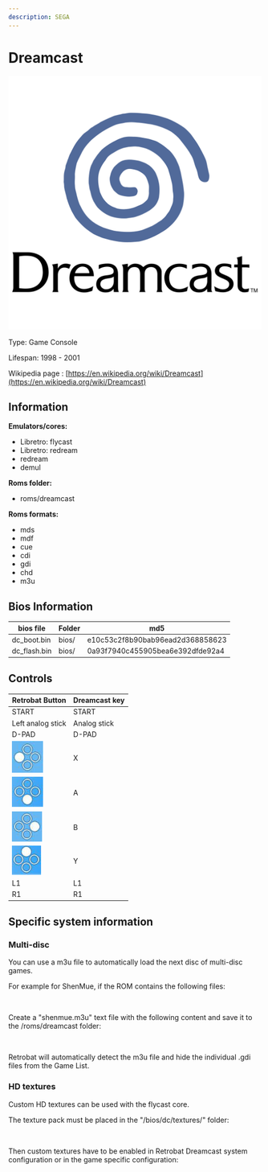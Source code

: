 ```yaml
---
description: SEGA
---
```


# Dreamcast

![](<../.gitbook/assets/image (11).png>)

Type: Game Console

Lifespan: 1998 - 2001

Wikipedia page : [https://en.wikipedia.org/wiki/Dreamcast](https://en.wikipedia.org/wiki/Dreamcast)

## Information

**Emulators/cores:**

* Libretro: flycast
* Libretro: redream
* redream
* demul

**Roms folder:**

* roms/dreamcast

**Roms formats:**

* mds
* mdf
* cue
* cdi
* gdi
* chd
* m3u

## Bios Information

| bios file     | Folder | md5                              |
| ------------- | ------ | -------------------------------- |
| dc\_boot.bin  | bios/  | e10c53c2f8b90bab96ead2d368858623 |
| dc\_flash.bin | bios/  | 0a93f7940c455905bea6e392dfde92a4 |

## Controls

| Retrobat Button                             | Dreamcast key |
| ------------------------------------------- | ------------- |
| START                                       | START         |
| Left analog stick                           | Analog stick  |
| D-PAD                                       | D-PAD         |
| ![](<../.gitbook/assets/image (3) (1).png>) | X             |
| ![](<../.gitbook/assets/image (4).png>)     | A             |
| ![](<../.gitbook/assets/image (9).png>)     | B             |
| ![](../.gitbook/assets/image.png)           | Y             |
| L1                                          | L1            |
| R1                                          | R1            |

## Specific system information

### Multi-disc

You can use a m3u file to automatically load the next disc of multi-disc games.

For example for ShenMue, if the ROM contains the following files:

<figure><img src="https://i.imgur.com/dtC65cI.png" alt=""><figcaption></figcaption></figure>

Create a "shenmue.m3u" text file with the following content and save it to the /roms/dreamcast folder:

<figure><img src="https://i.imgur.com/HxcDWc4.png" alt=""><figcaption></figcaption></figure>

Retrobat will automatically detect the m3u file and hide the individual .gdi files from the Game List.

### HD textures

Custom HD textures can be used with the flycast core.

The texture pack must be placed in the "/bios/dc/textures/" folder:

<figure><img src="https://i.imgur.com/65bX2kT.png" alt=""><figcaption></figcaption></figure>

Then custom textures have to be enabled in Retrobat Dreamcast system configuration or in the game specific configuration:

<figure><img src="https://i.imgur.com/ppkZ9bw.png" alt=""><figcaption></figcaption></figure>

<figure><img src="https://i.imgur.com/qVMX2Ly.png" alt=""><figcaption></figcaption></figure>

<figure><img src="https://i.imgur.com/SbsPMz1.png" alt=""><figcaption></figcaption></figure>
